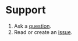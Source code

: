 # Support

1. Ask a [question](https://github.com/websitecd/operator/discussions). 
2. Read or create an [issue](https://github.com/websitecd/operator/issues).
